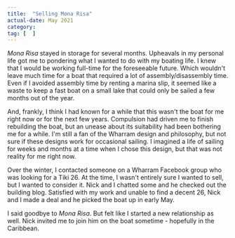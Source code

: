 ```yaml
---
title:  "Selling Mona Risa"
actual-date: May 2021
category:
tag: [  ]
---
```


*Mona Risa* stayed in storage for several months. Upheavals in my personal life got me to pondering what I wanted to do with my boating life. I knew that I would be working full-time for the foreseeable future. Which wouldn't leave much time for a boat that required a lot of assembly/disassembly time. Even if I avoided assembly time by renting a marina slip, it seemed like a waste to keep a fast boat on a small lake that could only be sailed a few months out of the year.

And, frankly, I think I had known for a while that this wasn't the boat for me right now or for the next few years. Compulsion had driven me to finish rebuilding the boat, but an unease about its suitability had been bothering me for a while. I'm still a fan of the Wharram design and philosophy, but not sure if these designs work for occasional sailing. I imagined a life of sailing for weeks and months at a time when I chose this design, but that was not reality for me right now.

Over the winter, I contacted someone on a Wharram Facebook group who was looking for a Tiki 26. At the time, I wasn't entirely sure I wanted to sell, but I wanted to consider it. Nick and I chatted some and he checked out the building blog. Satisfied with my work and unable to find a decent 26, Nick and I made a deal and he picked the boat up in early May.

I said goodbye to *Mona Risa*. But felt like I started a new relationship as well. Nick invited me to join him on the boat sometime - hopefully in the Caribbean.
